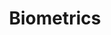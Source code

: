 ---
title: "Biometrics"
excerpt: "Research into subject identification and age-aware continuous user authentication."
collection: biometrics
type: "Research"
permalink: /biometrics/ContinuousAuthentication.md
venue: "University of South Florida"
location: "Tampa, Florida"
---